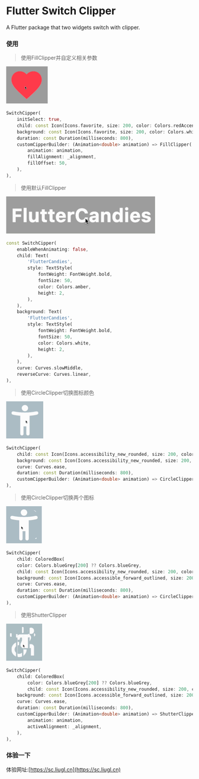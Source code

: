 # Flutter Switch Clipper

A Flutter package that two widgets switch with clipper.

### 使用

> 使用FillClipper并自定义相关参数 

<img src="https://raw.githubusercontent.com/fluttercandies/flutter_switch_clipper/master/preview/fv.gif" height=100>

```dart
SwitchCipper(
    initSelect: true,
    child: const Icon(Icons.favorite, size: 200, color: Colors.redAccent),
    background: const Icon(Icons.favorite, size: 200, color: Colors.white),
    duration: const Duration(milliseconds: 800),
    customCipperBuilder: (Animation<double> animation) => FillClipper(
        animation: animation,
        fillAlignment: _alignment,
        fillOffset: 50,
    ),
),
```
> 使用默认FillClipper 

<img src="https://raw.githubusercontent.com/fluttercandies/flutter_switch_clipper/master/preview/fc.gif" height=100>

```dart
const SwitchCipper(
    enableWhenAnimating: false,
    child: Text(
        'FlutterCandies',
        style: TextStyle(
            fontWeight: FontWeight.bold,
            fontSize: 50,
            color: Colors.amber,
            height: 2,
        ),
    ),
    background: Text(
        'FlutterCandies',
        style: TextStyle(
            fontWeight: FontWeight.bold,
            fontSize: 50,
            color: Colors.white,
            height: 2,
        ),
    ),
    curve: Curves.slowMiddle,
    reverseCurve: Curves.linear,
),
```
> 使用CircleClipper切换图标颜色 

<img src="https://raw.githubusercontent.com/fluttercandies/flutter_switch_clipper/master/preview/cs.gif" height=100>

```dart
SwitchCipper(
    child: const Icon(Icons.accessibility_new_rounded, size: 200, color: Colors.blueAccent),
    background: const Icon(Icons.accessibility_new_rounded, size: 200, color: Colors.white),
    curve: Curves.ease,
    duration: const Duration(milliseconds: 800),
    customCipperBuilder: (Animation<double> animation) => CircleClipper(animation: animation),
),
```

> 使用CircleClipper切换两个图标 

<img src="https://raw.githubusercontent.com/fluttercandies/flutter_switch_clipper/master/preview/cs2.gif" height=100>

```dart
SwitchCipper(
    child: ColoredBox(
    color: Colors.blueGrey[200] ?? Colors.blueGrey,
    child: const Icon(Icons.accessibility_new_rounded, size: 200, color: Colors.white)),
    background: const Icon(Icons.accessible_forward_outlined, size: 200, color: Colors.white),
    curve: Curves.ease,
    duration: const Duration(milliseconds: 800),
    customCipperBuilder: (Animation<double> animation) => CircleClipper(animation: animation),
),
```

> 使用ShutterClipper 

<img src="https://raw.githubusercontent.com/fluttercandies/flutter_switch_clipper/master/preview/cs3.gif" height=100>

```dart
SwitchCipper(
    child: ColoredBox(
        color: Colors.blueGrey[200] ?? Colors.blueGrey,
        child: const Icon(Icons.accessibility_new_rounded, size: 200, color: Colors.white)),
    background: const Icon(Icons.accessible_forward_outlined, size: 200, color: Colors.white),
    curve: Curves.ease,
    duration: const Duration(milliseconds: 800),
    customCipperBuilder: (Animation<double> animation) => ShutterClipper(
        animation: animation,
        activeAlignment: _alignment,
    ),
),
```

### 体验一下

体验网址:[https://sc.liugl.cn](https://sc.liugl.cn)

